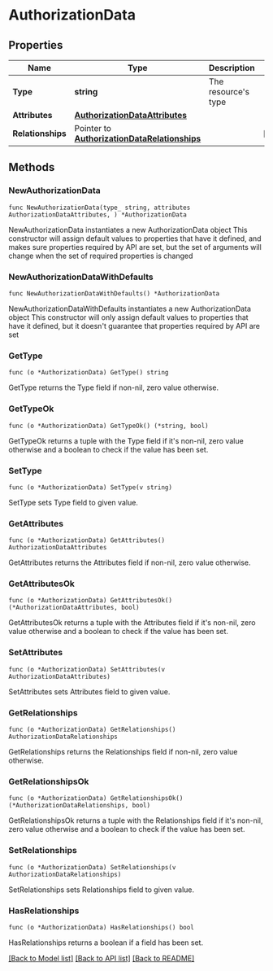 # AuthorizationData

## Properties

Name | Type | Description | Notes
------------ | ------------- | ------------- | -------------
**Type** | **string** | The resource&#39;s type | 
**Attributes** | [**AuthorizationDataAttributes**](AuthorizationDataAttributes.md) |  | 
**Relationships** | Pointer to [**AuthorizationDataRelationships**](AuthorizationDataRelationships.md) |  | [optional] 

## Methods

### NewAuthorizationData

`func NewAuthorizationData(type_ string, attributes AuthorizationDataAttributes, ) *AuthorizationData`

NewAuthorizationData instantiates a new AuthorizationData object
This constructor will assign default values to properties that have it defined,
and makes sure properties required by API are set, but the set of arguments
will change when the set of required properties is changed

### NewAuthorizationDataWithDefaults

`func NewAuthorizationDataWithDefaults() *AuthorizationData`

NewAuthorizationDataWithDefaults instantiates a new AuthorizationData object
This constructor will only assign default values to properties that have it defined,
but it doesn't guarantee that properties required by API are set

### GetType

`func (o *AuthorizationData) GetType() string`

GetType returns the Type field if non-nil, zero value otherwise.

### GetTypeOk

`func (o *AuthorizationData) GetTypeOk() (*string, bool)`

GetTypeOk returns a tuple with the Type field if it's non-nil, zero value otherwise
and a boolean to check if the value has been set.

### SetType

`func (o *AuthorizationData) SetType(v string)`

SetType sets Type field to given value.


### GetAttributes

`func (o *AuthorizationData) GetAttributes() AuthorizationDataAttributes`

GetAttributes returns the Attributes field if non-nil, zero value otherwise.

### GetAttributesOk

`func (o *AuthorizationData) GetAttributesOk() (*AuthorizationDataAttributes, bool)`

GetAttributesOk returns a tuple with the Attributes field if it's non-nil, zero value otherwise
and a boolean to check if the value has been set.

### SetAttributes

`func (o *AuthorizationData) SetAttributes(v AuthorizationDataAttributes)`

SetAttributes sets Attributes field to given value.


### GetRelationships

`func (o *AuthorizationData) GetRelationships() AuthorizationDataRelationships`

GetRelationships returns the Relationships field if non-nil, zero value otherwise.

### GetRelationshipsOk

`func (o *AuthorizationData) GetRelationshipsOk() (*AuthorizationDataRelationships, bool)`

GetRelationshipsOk returns a tuple with the Relationships field if it's non-nil, zero value otherwise
and a boolean to check if the value has been set.

### SetRelationships

`func (o *AuthorizationData) SetRelationships(v AuthorizationDataRelationships)`

SetRelationships sets Relationships field to given value.

### HasRelationships

`func (o *AuthorizationData) HasRelationships() bool`

HasRelationships returns a boolean if a field has been set.


[[Back to Model list]](../README.md#documentation-for-models) [[Back to API list]](../README.md#documentation-for-api-endpoints) [[Back to README]](../README.md)


